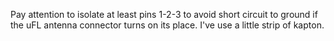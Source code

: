 Pay attention to isolate at least pins 1-2-3 to avoid short circuit to ground if the uFL antenna connector turns on its place. I've use a little strip of kapton.
